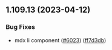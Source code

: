 ## 1.109.13 (2023-04-12)


### Bug Fixes

* mdx li component ([#6023](https://github.com/EddieHubCommunity/LinkFree/issues/6023)) ([ff7d3db](https://github.com/EddieHubCommunity/LinkFree/commit/ff7d3db649d73b4600458b9744bf4966503e64eb))



